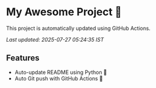 # My Awesome Project 🚀

This project is automatically updated using GitHub Actions.

_Last updated: 2025-07-27 05:24:35 IST_

## Features
- Auto-update README using Python 🐍
- Auto Git push with GitHub Actions 🤖
